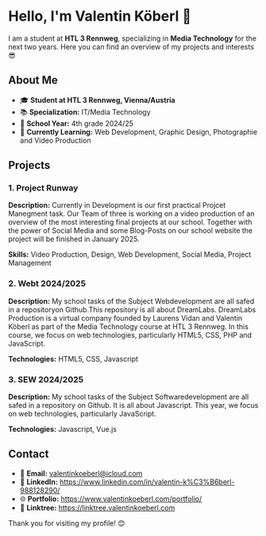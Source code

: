 # Hello, I'm Valentin Köberl 👋

I am a student at **HTL 3 Rennweg**, specializing in **Media Technology** for the next two years. Here you can find an overview of my projects and interests 😎

## About Me

- 🎓 **Student at HTL 3 Rennweg, Vienna/Austria**
- 📚 **Specialization:** IT/Media Technology
- 📅 **School Year:** 4th grade 2024/25
- 🌱 **Currently Learning:** Web Development, Graphic Design, Photographie and Video Production

## Projects

### 1. Project Runway
**Description:** Currently in Development is our first practical Projcet Manegment task. Our Team of three is working on a video production of an overview of the most interesting final projects at our school. Together with the power of Social Media and some Blog-Posts on our school website the project will be finished in January 2025.

**Skills:** Video Production, Design, Web Development, Social Media, Project Management

### 2. Webt 2024/2025
**Description:** My school tasks of the Subject Webdevelopment are all safed in a repositoryon Github.This repository is all about DreamLabs. DreamLabs Production is a virtual company founded by Laurens Vidan and Valentin Köberl as part of the Media Technology course at HTL 3 Rennweg. In this course, we focus on web technologies, particularly HTML5, CSS, PHP and JavaScript.

**Technologies:** HTML5, CSS, Javascript

### 3. SEW 2024/2025
**Description:** My school tasks of the Subject Softwaredevelopment are all safed in a repository on Github. It is all about Javascript. This year, we focus on web technologies, particularly JavaScript.

**Technologies:** Javascript, Vue.js

## Contact

- 📧 **Email:** valentinkoeberl@icloud.com
- 💼 **LinkedIn:** https://www.linkedin.com/in/valentin-k%C3%B6berl-988128290/
- 🌐 **Portfolio:** https://www.valentinkoeberl.com/portfolio/
- 👥 **Linktree:** https://linktree.valentinkoeberl.com

Thank you for visiting my profile! 😊
